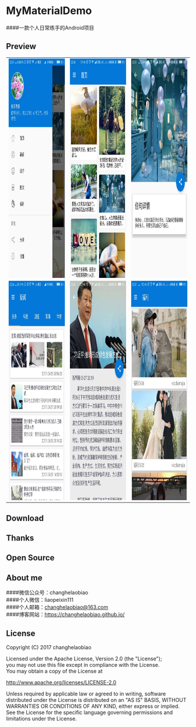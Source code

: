 # MyMaterialDemo
####一款个人日常练手的Android项目

## Preview
<table>
    <tr>
        <td><img src="https://github.com/changhelaobiao/MyMaterialDemo/blob/master/screenshot/20170528230000.jpg" width="300" height="600"/></td>
        <td><img src="https://github.com/changhelaobiao/MyMaterialDemo/blob/master/screenshot/20170528225932.jpg" width="300" height="600"/></td>
        <td><img src="https://github.com/changhelaobiao/MyMaterialDemo/blob/master/screenshot/20170528225950.jpg" width="300" height="600"/></td>
    </tr>
    <tr>
        <td><img src="https://github.com/changhelaobiao/MyMaterialDemo/blob/master/screenshot/20170528230024.jpg" width="300" height="600"/></td>
        <td><img src="https://github.com/changhelaobiao/MyMaterialDemo/blob/master/screenshot/20170528230017.jpg" width="300" height="600"/></td>
        <td><img src="https://github.com/changhelaobiao/MyMaterialDemo/blob/master/screenshot/20170528230009.jpg" width="300" height="600"/></td>
    </tr>
</table>

## Download

## Thanks

## Open Source

## About me
####微信公众号：changhelaobiao</br>
####个人微信：liaopeixin111</br>
####个人邮箱：changhelaobiao@163.com</br>
####博客网站：https://changhelaobiao.github.io/</br>
## License
Copyright (C) 2017 changhelaobiao</br>

Licensed under the Apache License, Version 2.0 (the "License");</br>
you may not use this file except in compliance with the License.</br>
You may obtain a copy of the License at

http://www.apache.org/licenses/LICENSE-2.0

Unless required by applicable law or agreed to in writing, software
distributed under the License is distributed on an "AS IS" BASIS,
WITHOUT WARRANTIES OR CONDITIONS OF ANY KIND, either express or implied.
See the License for the specific language governing permissions and
limitations under the License.